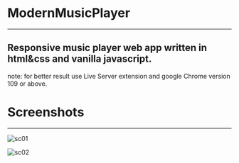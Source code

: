 # ModernMusicPlayer
---
Responsive music player web app written in html&css and vanilla javascript.
---
note: for better result use Live Server extension and google Chrome version 109 or above.

# Screenshots
---
![sc01](https://user-images.githubusercontent.com/90974198/235308801-f44320b4-e6d5-470e-9b76-e58d926a8560.PNG)

![sc02](https://user-images.githubusercontent.com/90974198/235308813-3af492b6-60b9-43fd-9a85-dae8d15d1fe4.PNG)
